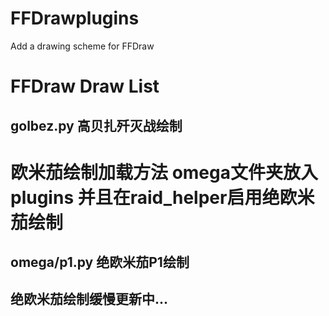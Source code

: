 # FFDrawplugins
Add a drawing scheme for FFDraw


# FFDraw Draw List
  ## golbez.py   高贝扎歼灭战绘制
  


# 欧米茄绘制加载方法 omega文件夹放入plugins 并且在raid_helper启用绝欧米茄绘制
## omega/p1.py  绝欧米茄P1绘制
  ## 绝欧米茄绘制缓慢更新中...
